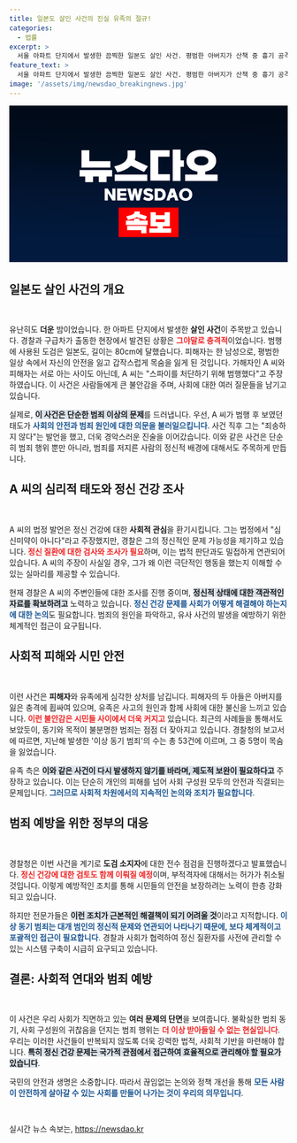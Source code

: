 ```yaml
---
title: 일본도 살인 사건의 진실 유족의 절규!
categories:
  - 법률
excerpt: >
  서울 아파트 단지에서 발생한 끔찍한 일본도 살인 사건. 평범한 아버지가 산책 중 흉기 공격을 당해 목숨을 잃었고, 가해자는 정신 이상을 주장하며 충격적인 발언을 남겼습니다. 시민들은 불안에 떨고 있습니다.
feature_text: >
  서울 아파트 단지에서 발생한 끔찍한 일본도 살인 사건. 평범한 아버지가 산책 중 흉기 공격을 당해 목숨을 잃었고, 가해자는 정신 이상을 주장하며 충격적인 발언을 남겼습니다. 시민들은 불안에 떨고 있습니다.
image: '/assets/img/newsdao_breakingnews.jpg'
---
```


<p><img src="/assets/img/newsdao_breakingnews.jpg" alt="pcversion 속보" /></p>

<h2 data-ke-size="size26">일본도 살인 사건의 개요</h2>

<p data-ke-size="size16">&nbsp;</p>

<p data-ke-size="size16">유난히도 <b>더운</b> 밤이었습니다. 한 아파트 단지에서 발생한 <b>살인 사건</b>이 주목받고 있습니다. 경찰과 구급차가 출동한 현장에서 발견된 상황은 <b><span style="color: #ee2323;">그야말로 충격적</span></b>이었습니다. 범행에 사용된 도검은 일본도, 길이는 80cm에 달했습니다. 피해자는 한 남성으로, 평범한 일상 속에서 자신의 안전을 잃고 갑작스럽게 목숨을 잃게 된 것입니다. 가해자인 A 씨와 피해자는 서로 아는 사이도 아닌데, A 씨는 "스파이를 처단하기 위해 범행했다"고 주장하였습니다. 이 사건은 사람들에게 큰 불안감을 주며, 사회에 대한 여러 질문들을 남기고 있습니다.</p>

<p data-ke-size="size16">실제로, <b><span style="background-color: #21538527;">이 사건은 단순한 범죄 이상의 문제</span></b>를 드러냅니다. 우선, A 씨가 범행 후 보였던 태도가 <b><span style="color: #1a5490;">사회의 안전과 범죄 원인에 대한 의문을 불러일으킵니다</span></b>. 사건 직후 그는 "죄송하지 않다"는 발언을 했고, 더욱 경악스러운 진술을 이어갔습니다. 이와 같은 사건은 단순히 범죄 행위 뿐만 아니라, 범죄를 저지른 사람의 정신적 배경에 대해서도 주목하게 만듭니다.</p>

<h2 data-ke-size="size26">A 씨의 심리적 태도와 정신 건강 조사</h2>

<p data-ke-size="size16">&nbsp;</p>

<p data-ke-size="size16">A 씨의 법정 발언은 정신 건강에 대한 <b>사회적 관심</b>을 환기시킵니다. 그는 법정에서 "심신미약이 아니다"라고 주장했지만, 경찰은 그의 정신적인 문제 가능성을 제기하고 있습니다. <b><span style="color: #ee2323;">정신 질환에 대한 검사와 조사가 필요</span></b>하며, 이는 법적 판단과도 밀접하게 연관되어 있습니다. A 씨의 주장이 사실일 경우, 그가 왜 이런 극단적인 행동을 했는지 이해할 수 있는 실마리를 제공할 수 있습니다.</p>

<p data-ke-size="size16">현재 경찰은 A 씨의 주변인들에 대한 조사를 진행 중이며, <b><span style="background-color: #21538527;">정신적 상태에 대한 객관적인 자료를 확보하려고</span></b> 노력하고 있습니다. <b><span style="color: #1a5490;">정신 건강 문제를 사회가 어떻게 해결해야 하는지에 대한 논의</span></b>도 필요합니다. 범죄의 원인을 파악하고, 유사 사건의 발생을 예방하기 위한 체계적인 접근이 요구됩니다.</p>

<h2 data-ke-size="size26">사회적 피해와 시민 안전</h2>

<p data-ke-size="size16">&nbsp;</p>

<p data-ke-size="size16">이런 사건은 <b>피해자</b>와 유족에게 심각한 상처를 남깁니다. 피해자의 두 아들은 아버지를 잃은 충격에 휩싸여 있으며, 유족은 사고의 원인과 함께 사회에 대한 불신을 느끼고 있습니다. <b><span style="color: #ee2323;">이런 불안감은 시민들 사이에서 더욱 커지고</span></b> 있습니다. 최근의 사례들을 통해서도 보았듯이, 동기와 목적이 불분명한 범죄는 점점 더 잦아지고 있습니다. 경찰청의 보고서에 따르면, 지난해 발생한 '이상 동기 범죄'의 수는 총 53건에 이르며, 그 중 5명이 목숨을 잃었습니다.</p>

<p data-ke-size="size16">유족 측은 <b><span style="background-color: #21538527;">이와 같은 사건이 다시 발생하지 않기를 바라며, 제도적 보완이 필요하다고</span></b> 주장하고 있습니다. 이는 단순히 개인의 피해를 넘어 사회 구성원 모두의 안전과 직결되는 문제입니다. <b><span style="color: #1a5490;">그러므로 사회적 차원에서의 지속적인 논의와 조치가 필요합니다</span></b>.</p>

<h2 data-ke-size="size26">범죄 예방을 위한 정부의 대응</h2>

<p data-ke-size="size16">&nbsp;</p>

<p data-ke-size="size16">경찰청은 이번 사건을 계기로 <b>도검 소지자</b>에 대한 전수 점검을 진행하겠다고 발표했습니다. <b><span style="color: #ee2323;">정신 건강에 대한 검토도 함께 이뤄질 예정</span></b>이며, 부적격자에 대해서는 허가가 취소될 것입니다. 이렇게 예방적인 조치를 통해 시민들의 안전을 보장하려는 노력이 한층 강화되고 있습니다.</p>

<p data-ke-size="size16">하지만 전문가들은 <b><span style="background-color: #21538527;">이런 조치가 근본적인 해결책이 되기 어려울 것</span></b>이라고 지적합니다. <b><span style="color: #1a5490;">이상 동기 범죄는 대개 범인의 정신적 문제와 연관되어 나타나기 때문에, 보다 체계적이고 포괄적인 접근이 필요합니다</span></b>. 경찰과 사회가 협력하여 정신 질환자를 사전에 관리할 수 있는 시스템 구축이 시급히 요구되고 있습니다.</p>

<h2 data-ke-size="size26">결론: 사회적 연대와 범죄 예방</h2>

<p data-ke-size="size16">&nbsp;</p>

<p data-ke-size="size16">이 사건은 우리 사회가 직면하고 있는 <b>여러 문제의 단면</b>을 보여줍니다. 불확실한 범죄 동기, 사회 구성원의 귀찮음을 던지는 범죄 행위는 <b><span style="color: #ee2323;">더 이상 받아들일 수 없는 현실입니다</span></b>. 우리는 이러한 사건들이 반복되지 않도록 더욱 강력한 법적, 사회적 기반을 마련해야 합니다. <b><span style="background-color: #21538527;">특히 정신 건강 문제는 국가적 관점에서 접근하여 효율적으로 관리해야 할 필요가 있습니다</span></b>.</p>

<p data-ke-size="size16">국민의 안전과 생명은 소중합니다. 따라서 끊임없는 논의와 정책 개선을 통해 <b><span style="color: #1a5490;">모든 사람이 안전하게 살아갈 수 있는 사회를 만들어 나가는 것이 우리의 의무입니다</span></b>.</p>

<p data-ke-size="size16">&nbsp;</p>
실시간 뉴스 속보는, <a href="https://newsdao.kr" rel="dofollow">https://newsdao.kr</a>


